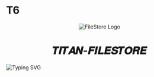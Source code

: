 # T6


<p align="center">
  <img src="https://ibb.co/RD71mff/image.jpg" alt="FileStore Logo">
</p>
<h1 align="center">
  𝑻𝑰𝑻𝑨𝑵-𝑭𝑰𝑳𝑬𝑺𝑻𝑶𝑹𝑬
</h1>

![Typing SVG](https://readme-typing-svg.herokuapp.com/?lines=𝑊𝑒𝑙𝑐𝑜𝑚𝑒+𝑇𝑜+𝑇𝑖𝑡𝑎𝑛-𝐹𝑖𝑙𝑒𝑆𝑡𝑜𝑟𝑒!;𝐶𝑟𝑒𝑎𝑡𝑒𝑑+𝑏𝑦+Yᴀsʜ!;𝐴+𝑠𝑖𝑚𝑝𝑙𝑒+𝑎𝑛𝑑+𝑝𝑜𝑤𝑒𝑟𝑓𝑢𝑙+𝐹𝑖𝑙𝑒𝑆𝑡𝑜𝑟𝑒𝐵𝑜𝑡!;𝐴+𝐵𝑜𝑡+𝑤𝑖𝑡ℎ+𝑓𝑜𝑢𝑟+𝑆𝑢𝑏+𝐶ℎ𝑎𝑛𝑛𝑒𝑙!)
</p>
